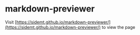 # markdown-previewer
Visit [https://sidemt.github.io/markdown-previewer/](https://sidemt.github.io/markdown-previewer/) to view the page
